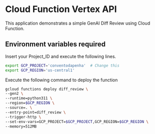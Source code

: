 # Cloud Function Vertex API

This application demonstrates a simple GenAI Diff Review using Cloud Function.


## Environment variables required

Insert your Project_ID and execute the following lines.

```bash
export GCP_PROJECT='conventodapenha'  # Change this
export GCP_REGION='us-central1'  
```

Execute the following command to deploy the function

   ```bash
   gcloud functions deploy diff_review \
   --gen2 \
   --runtime=python311 \
   --region=$GCP_REGION \
   --source=. \
   --entry-point=diff_review \
   --trigger-http \
   --set-env-vars=GCP_PROJECT=$GCP_PROJECT,GCP_REGION=$GCP_REGION \
   --memory=512MB
   ```